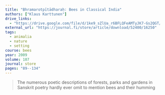```yaml
---
title: "Bhramarotpītādharaḥ: Bees in Classical India"
authors: ["Klaus Karttunen"]
drive_links:
  - "https://drive.google.com/file/d/1ke9_sZlUa_r6BFLQFeAMTyJK7-Gs2QGT/view?usp=drivesdk"
external_url: "https://journal.fi/store/article/download/52400/16250"
tags:
  - animalia
  - nature
  - setting
course: bees
year: 2009
volume: 107
journal: store
pages: "89--134"
---
```


> The numerous poetic descriptions of forests, parks and gardens in Sanskrit poetry hardly ever omit to mention bees and their humming

